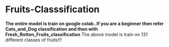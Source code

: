 # Fruits-Classsification
**The entire model is train on google colab..If you are a beginner then  refer Cats_and_Dog classification and then with Fresh_Rotten_Fruits_classification** 
 The above model is train on 131 different classes of fruits!!!
